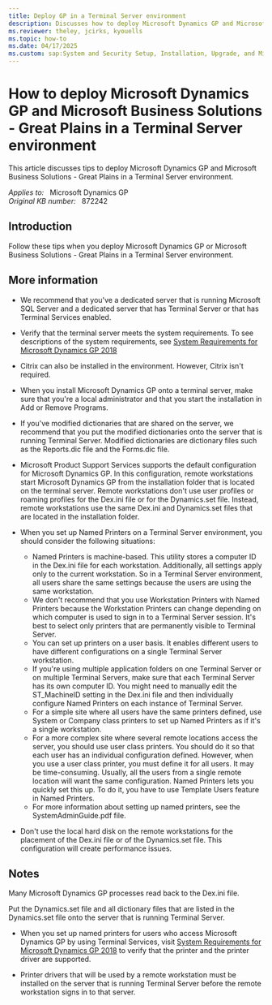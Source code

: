 ```yaml
---
title: Deploy GP in a Terminal Server environment
description: Discusses how to deploy Microsoft Dynamics GP and Microsoft Business Solutions - Great Plains in a Terminal Server environment.
ms.reviewer: theley, jcirks, kyouells
ms.topic: how-to
ms.date: 04/17/2025
ms.custom: sap:System and Security Setup, Installation, Upgrade, and Migrations
---
```

# How to deploy Microsoft Dynamics GP and Microsoft Business Solutions - Great Plains in a Terminal Server environment

This article discusses tips to deploy Microsoft Dynamics GP and Microsoft Business Solutions - Great Plains in a Terminal Server environment.

_Applies to:_ &nbsp; Microsoft Dynamics GP  
_Original KB number:_ &nbsp; 872242

## Introduction

Follow these tips when you deploy Microsoft Dynamics GP or Microsoft Business Solutions - Great Plains in a Terminal Server environment.

## More information

- We recommend that you've a dedicated server that is running Microsoft SQL Server and a dedicated server that has Terminal Server or that has Terminal Services enabled.
- Verify that the terminal server meets the system requirements. To see descriptions of the system requirements, see [System Requirements for Microsoft Dynamics GP 2018](/dynamics/s-e/gp/mdgp2018_system_requirements)

- Citrix can also be installed in the environment. However, Citrix isn't required.
- When you install Microsoft Dynamics GP onto a terminal server, make sure that you're a local administrator and that you start the installation in Add or Remove Programs.
- If you've modified dictionaries that are shared on the server, we recommend that you put the modified dictionaries onto the server that is running Terminal Server. Modified dictionaries are dictionary files such as the Reports.dic file and the Forms.dic file.
- Microsoft Product Support Services supports the default configuration for Microsoft Dynamics GP. In this configuration, remote workstations start Microsoft Dynamics GP from the installation folder that is located on the terminal server. Remote workstations don't use user profiles or roaming profiles for the Dex.ini file or for the Dynamics.set file. Instead, remote workstations use the same Dex.ini and Dynamics.set files that are located in the installation folder.
- When you set up Named Printers on a Terminal Server environment, you should consider the following situations:
  - Named Printers is machine-based. This utility stores a computer ID in the Dex.ini file for each workstation. Additionally, all settings apply only to the current workstation. So in a Terminal Server environment, all users share the same settings because the users are using the same workstation.
  - We don't recommend that you use Workstation Printers with Named Printers because the Workstation Printers can change depending on which computer is used to sign in to a Terminal Server session. It's best to select only printers that are permanently visible to Terminal Server.
  - You can set up printers on a user basis. It enables different users to have different configurations on a single Terminal Server workstation.
  - If you're using multiple application folders on one Terminal Server or on multiple Terminal Servers, make sure that each Terminal Server has its own computer ID. You might need to manually edit the ST_MachineID setting in the Dex.ini file and then individually configure Named Printers on each instance of Terminal Server.
  - For a simple site where all users have the same printers defined, use System or Company class printers to set up Named Printers as if it's a single workstation.
  - For a more complex site where several remote locations access the server, you should use user class printers. You should do it so that each user has an individual configuration defined. However, when you use a user class printer, you must define it for all users. It may be time-consuming. Usually, all the users from a single remote location will want the same configuration. Named Printers lets you quickly set this up. To do it, you have to use Template Users feature in Named Printers.
  - For more information about setting up named printers, see the SystemAdminGuide.pdf file.
- Don't use the local hard disk on the remote workstations for the placement of the Dex.ini file or of the Dynamics.set file. This configuration will create performance issues.

## Notes

Many Microsoft Dynamics GP processes read back to the Dex.ini file.

Put the Dynamics.set file and all dictionary files that are listed in the Dynamics.set file onto the server that is running Terminal Server.

- When you set up named printers for users who access Microsoft Dynamics GP by using Terminal Services, visit [System Requirements for Microsoft Dynamics GP 2018](/dynamics/s-e/gp/mdgp2018_system_requirements) to verify that the printer and the printer driver are supported.

- Printer drivers that will be used by a remote workstation must be installed on the server that is running Terminal Server before the remote workstation signs in to that server.
